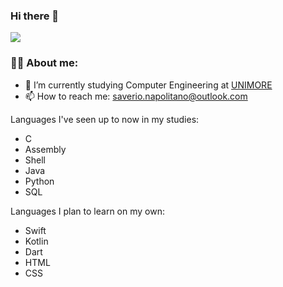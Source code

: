 ### Hi there 👋

![](https://komarev.com/ghpvc/?username=SaverioNapolitano)

### 👨‍💻 About me:
- 🌱 I’m currently studying Computer Engineering at [UNIMORE](https://international.unimore.it)
- 📫 How to reach me: saverio.napolitano@outlook.com

Languages I've seen up to now in my studies:
* C
* Assembly
* Shell
* Java
* Python
* SQL

Languages I plan to learn on my own:
* Swift
* Kotlin
* Dart
* HTML
* CSS
  

<!--
**SaverioNapolitano/saverionapolitano** is a ✨ _special_ ✨ repository because its `README.md` (this file) appears on your GitHub profile.

Here are some ideas to get you started:

- 🔭 I’m currently working on ...
- 🌱 I’m currently learning ...
- 👯 I’m looking to collaborate on ...
- 🤔 I’m looking for help with ...
- 💬 Ask me about ...

- 😄 Pronouns: ...
- ⚡ Fun fact: ...
-->
